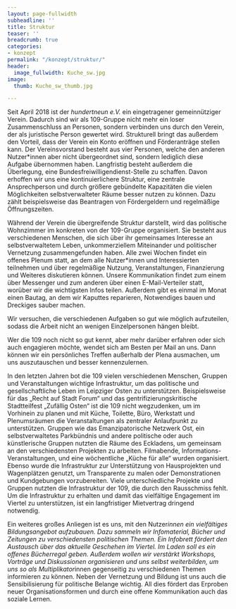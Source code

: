 ```yaml
---
layout: page-fullwidth
subheadline: ''
title: Struktur
teaser: ''
breadcrumb: true
categories:
- konzept
permalink: "/konzept/struktur/"
header:
  image_fullwidth: Kuche_sw.jpg
image:
  thumb: Kuche_sw_thumb.jpg

---
```

Seit April 2018 ist der _hundertneun e.V._ ein eingetragener gemeinnütziger Verein. Dadurch sind wir als 109-Gruppe nicht mehr ein loser Zusammenschluss an Personen, sondern verbinden uns durch den Verein, der als juristische Person gewertet wird. Strukturell bringt das außerdem den Vorteil, dass der Verein ein Konto eröffnen und Förderanträge stellen kann. Der Vereinsvorstand besteht aus vier Personen, welche den anderen Nutzer*innen aber nicht übergeordnet sind, sondern lediglich diese Aufgabe übernommen haben. Langfristig besteht außerdem die Überlegung, eine Bundesfreiwilligendienst-Stelle zu schaffen. Davon erhoffen wir uns eine kontinuierlichere Struktur, eine zentrale Ansprechperson und durch größere gebündelte Kapazitäten die vielen Möglichkeiten selbstverwalteter Räume besser nutzen zu können. Dazu zählt beispielsweise das Beantragen von Fördergeldern und regelmäßige Öffnungszeiten.

Während der Verein die übergreifende Struktur darstellt, wird das politische Wohnzimmer im konkreten von der 109-Gruppe organisiert. Sie besteht aus verschiedenen Menschen, die sich über ihr gemeinsames Interesse an selbstverwaltetem Leben, unkommerziellem Miteinander und politischer Vernetzung zusammengefunden haben. Alle zwei Wochen findet ein offenes Plenum statt, an dem alle Nutzer*innen und Interessierten teilnehmen und über regelmäßige Nutzung, Veranstaltungen, Finanzierung und Weiteres diskutieren können. Unsere Kommunikation findet zum einem über Messenger und zum anderen über einen E-Mail-Verteiler statt, worüber wir die wichtigsten Infos teilen. Außerdem gibt es einmal im Monat einen Bautag, an dem wir Kaputtes reparieren, Notwendiges bauen und Dreckiges sauber machen.

Wir versuchen, die verschiedenen Aufgaben so gut wie möglich aufzuteilen, sodass die Arbeit nicht an wenigen Einzelpersonen hängen bleibt. 

Wer die 109 noch nicht so gut kennt, aber mehr darüber erfahren oder sich auch engagieren möchte, wendet sich am Besten per Mail an uns. Dann können wir ein persönliches Treffen außerhalb der Plena ausmachen, um uns auszutauschen und besser kennenzulernen.

In den letzten Jahren bot die 109 vielen verschiedenen Menschen, Gruppen und Veranstaltungen wichtige Infrastruktur, um das politische und gesellschaftliche Leben im Leipziger Osten zu unterstützen. Beispielsweise für das „Recht auf Stadt Forum“ und das gentrifizierungskritische Stadtteilfest „Zufällig Osten“ ist die 109 nicht wegzudenken, um im Vorhinein zu planen und mit Küche, Toilette, Büro, Werkstatt und Plenumsräumen die Veranstaltungen als zentraler Anlaufpunkt zu unterstützen. Gruppen wie das Emanzipatorische Netzwerk Ost, ein selbstverwaltetes Parkbündnis und andere politische oder auch künstlerische Gruppen nutzten die Räume des Eckladens, um gemeinsam an den verschiedensten Projekten zu arbeiten. Filmabende, Informations-Veranstaltungen, und eine wöchentliche „Küche für alle“ wurden organisiert. Ebenso wurde die Infrastruktur zur Unterstützung von Hausprojekten und Wagenplätzen genutzt, um Transparente zu malen oder Demonstrationen und Kundgebungen vorzubereiten. Viele unterschiedliche Projekte und Gruppen nutzten die Infrastruktur der 109, die durch den Rausschmiss fehlt. Um die Infrastruktur zu erhalten und damit das vielfältige Engagement im Viertel zu unterstützen, ist ein langfristiger Mietvertrag dringend notwendig. 

Ein weiteres großes Anliegen ist es uns, mit den Nutzer*innen ein vielfältiges Bildungsangebot aufzubauen. Dazu sammeln wir Infomaterial, Bücher und Zeitungen zu verschiedensten politischen Themen. Ein Infobrett fördert den Austausch über das aktuelle Geschehen im Viertel. Im Laden soll es ein offenes Bücherregal geben. Außerdem wollen wir verstärkt Workshops, Vorträge und Diskussionen organisieren und uns selbst weiterbilden, um uns so als Multiplikator*innen gegenseitig zu verschiedenen Themen informieren zu können. Neben der Vernetzung und Bildung ist uns auch die Sensibilisierung für politische Belange wichtig. All dies fördert das Erproben neuer Organisationsformen und durch eine offene Kommunikation auch das soziale Lernen.